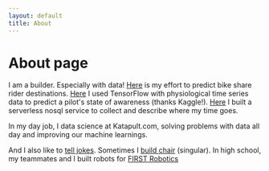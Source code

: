 ```yaml
---
layout: default
title: About
---
```

# About page

I am a builder. Especially with data! [Here](https://github.com/namoopsoo/learn-citibike) is my effort to predict bike share rider destinations. [Here](https://github.com/namoopsoo/aviation-pilot-physiology-hmm) I used TensorFlow with physiological time series data to predict a pilot's state of awareness (thanks Kaggle!). [Here](https://github.com/namoopsoo/time-parser) I built a serverless nosql service to collect and describe where my time goes.

In my day job, I data science at Katapult.com, solving problems with data all day and improving our machine learnings.

And I also like to [tell jokes](dadjests.com). Sometimes I [build chair](chair) (singular). In high school, my teammates and I built robots for [FIRST Robotics](https://en.wikipedia.org/wiki/FIRST_Robotics_Competition)
